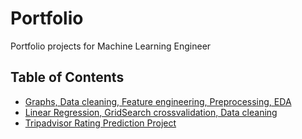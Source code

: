# Portfolio
Portfolio projects for Machine Learning Engineer

## Table of Contents
* [Graphs, Data cleaning, Feature engineering, Preprocessing, EDA](#MATH-STUDENTS-ANALYSIS)
* [Linear Regression, GridSearch crossvalidation, Data cleaning](#Predicting-Bitcoin-Price-trends)
* [Tripadvisor Rating Prediction Project](#Tripadvisor-Rating-Prediction)
